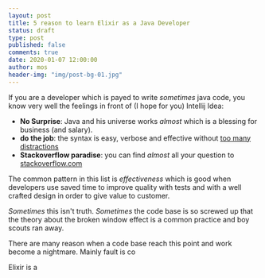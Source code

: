 ```yaml
---
layout: post
title: 5 reason to learn Elixir as a Java Developer
status: draft
type: post
published: false
comments: true
date: 2020-01-07 12:00:00
author: mos
header-img: "img/post-bg-01.jpg"
---
```


If you are a developer which is payed to write *sometimes* java code, you know very well 
the feelings in front of (I hope for you) Intellij Idea:

- **No Surprise**: Java and his universe works *almost* which is a blessing for business (and salary).
- **do the job**: the syntax is easy, verbose and effective without [too many distractions](https://stackoverflow.com/questions/8000903/what-are-all-the-uses-of-an-underscore-in-scala/8001065#8001065)
- **Stackoverflow paradise**: you can find *almost* all your question to [stackoverflow.com](www.stackoverflow.com) 

The common pattern in this list is *effectiveness* which is good when developers use saved time to improve quality with tests and
 with a well crafted design in order to give value to customer.
 
*Sometimes* this isn't truth. *Sometimes* the code base is so screwed up that the theory about the broken window effect 
is a common practice and boy scouts ran away.

There are many reason when a code base reach this point and work become a nightmare. Mainly fault is co

Elixir is a 
